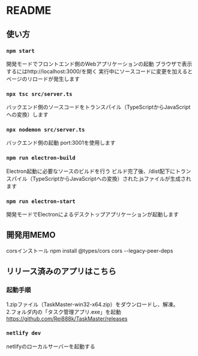 # README


## 使い方

### `npm start`

開発モードでフロントエンド側のWebアプリケーションの起動
ブラウザで表示するにはhttp://localhost:3000/を開く
実行中にソースコードに変更を加えるとページのリロードが発生します

### `npx tsc src/server.ts`

バックエンド側のソースコードをトランスパイル（TypeScriptからJavaScriptへの変換）します

### `npx nodemon src/server.ts`

バックエンド側の起動
port:3001を使用します

### `npm run electron-build`

Electron起動に必要なソースのビルドを行う
ビルド完了後、/dist配下にトランスパイル（TypeScriptからJavaScriptへの変換）された.jsファイルが生成されます

### `npm run electron-start`

開発モードでElectronによるデスクトップアプリケーションが起動します

## 開発用MEMO

corsインストール
npm install @types/cors cors --legacy-peer-deps

## リリース済みのアプリはこちら

### 起動手順
1.zipファイル（TaskMaster-win32-x64.zip）をダウンロードし、解凍。  
2.フォルダ内の「タスク管理アプリ.exe」を起動  
https://github.com/Rei888k/TaskMaster/releases


### `netlify dev`

netlifyのローカルサーバーを起動する
